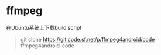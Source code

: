 # ffmpeg

在Ubuntu系统上下载build script

> git clone https://git.code.sf.net/p/ffmpeg4android/code ffmpeg4android-code



